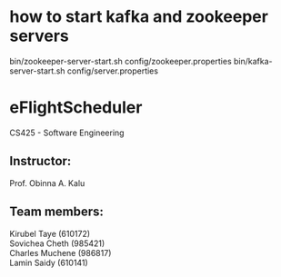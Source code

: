 # how to start kafka and zookeeper servers 

 bin/zookeeper-server-start.sh config/zookeeper.properties
 bin/kafka-server-start.sh config/server.properties 
 
# eFlightScheduler

CS425 - Software Engineering

## Instructor:
Prof. Obinna A. Kalu<br/>

## Team members:
Kirubel Taye (610172)<br/>
Sovichea Cheth (985421)<br/>
Charles Muchene (986817)<br/>
Lamin Saidy (610141)<br/>
